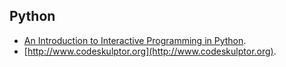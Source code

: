 Python
------
* [An Introduction to Interactive Programming in Python](https://class.coursera.org/interactivepython-004/).
* [http://www.codeskulptor.org](http://www.codeskulptor.org).
